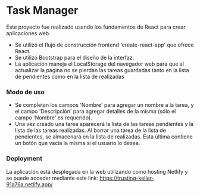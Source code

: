 # Task Manager

Este proyecto fue realizado usando los fundamentos de React para crear aplicaciones web.

- Se utilizó el flujo de construcción frontend 'create-react-app' que ofrece React.
- Se utilizó Bootstrap para el diseño de la interfaz.
- La aplicación maneja el LocalStorage del navegador web para que al actualizar la página no se pierdan las tareas guardadas tanto en la lista de pendientes como en la lista de realizadas

### Modo de uso
- Se completan los campos 'Nombre' para agregar un nombre a la tarea, y el campo 'Descripción' para agregar detalles de la misma (sólo el campo 'Nombre' es requerido).
- Una vez creado una tarea aparecerá la lista de las tareas pendientes y la lista de las tareas realizadas. Al borrar una tarea de la lista de pendientes, se almacenará en la lista de realizadas. Esta última contiene un botón que vacía la misma si el usuario lo desea.

### Deployment
La aplicación está desplegada en la web utilizando como hosting Netlify y se puede acceder mediante este link: https://trusting-keller-91a76a.netlify.app/
